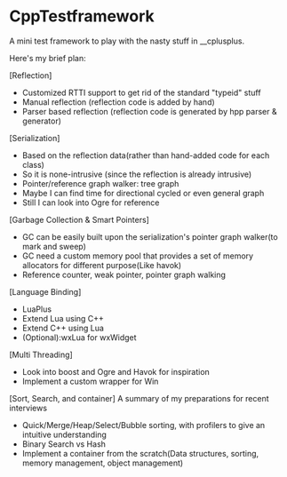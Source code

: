 CppTestframework
================
A mini test framework to play with the nasty stuff in __cplusplus.

Here's my brief plan:

[Reflection]
+ Customized RTTI support to get rid of the standard "typeid" stuff
+ Manual reflection (reflection code is added by hand)
+ Parser based reflection (reflection code is generated by hpp parser & generator)

[Serialization]
+ Based on the reflection data(rather than hand-added code for each class)
+ So it is none-intrusive (since the reflection is already intrusive)
+ Pointer/reference graph walker: tree graph
+ Maybe I can find time for directional cycled or even general graph
+ Still I can look into Ogre for reference

[Garbage Collection & Smart Pointers]
+ GC can be easily built upon the serialization's pointer graph walker(to mark and sweep)
+ GC need a custom memory pool that provides a set of memory allocators for different purpose(Like havok)
+ Reference counter, weak pointer, pointer graph walking

[Language Binding]
+ LuaPlus
+ Extend Lua using C++
+ Extend C++ using Lua
+ (Optional):wxLua for wxWidget

[Multi Threading]
+ Look into boost and Ogre and Havok for inspiration
+ Implement a custom wrapper for Win

[Sort, Search, and container]
A summary of my preparations for recent interviews
+ Quick/Merge/Heap/Select/Bubble sorting, with profilers to give an intuitive understanding
+ Binary Search vs Hash
+ Implement a container from the scratch(Data structures, sorting, memory management, object management)




